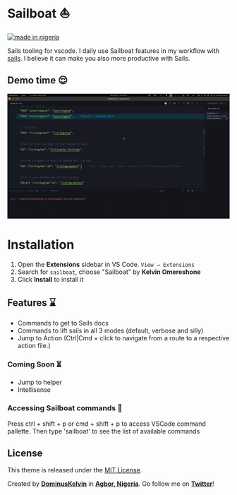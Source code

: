 # Sailboat ⛵

[![made in nigeria](https://img.shields.io/badge/made%20in-nigeria-008751.svg?style=for-the-badge)](https://github.com/acekyd/made-in-nigeria)

Sails tooling for vscode. I daily use Sailboat features in my workflow with [sails](https://sailsjs.com). I believe it can make you also more productive with Sails.

## Demo time 😌
![sailboat](images/demo.gif)

# Installation

1. Open the **Extensions** sidebar in VS Code. `View → Extensions`
2. Search for `sailboat`, choose "Sailboat" by **Kelvin Omereshone**
3. Click **Install** to install it

## Features ⌛
- Commands to get to Sails docs
- Commands to lift sails in all 3 modes (default, verbose and silly)
- Jump to Action (Ctrl|Cmd + click to navigate from a route to a respective action file.)

### Coming Soon ⏳
- Jump to helper
- Intellisense

### Accessing Sailboat commands 💪
Press ctrl + shift + p or cmd + shift + p to access VSCode command pallette. Then type 'sailboat' to see the list of available commands

## License

This theme is released under the [MIT License](https://github.com/DominusKelvin/sailboat/blob/master/LICENSE.md).

Created by **[DominusKelvin](https://github.com/DominusKelvin)** in **[Agbor, Nigeria](https://www.google.com.ng/maps/place/Agbor)**. Go follow me on **[Twitter](https://twitter.com/dominus_kelvin)**!
